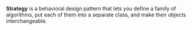 **Strategy** is a behavioral design pattern that lets you define a family of algorithms, put each of them into a separate class, and make their objects interchangeable.